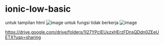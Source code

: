 # ionic-low-basic

untuk tampilan html
![image](https://user-images.githubusercontent.com/34316240/112273991-8c3ef100-8cb0-11eb-85f9-9efdaa1c8975.png)
untuk fungsi tidak berkerja
![image](https://user-images.githubusercontent.com/34316240/112274016-952fc280-8cb0-11eb-833c-142ff3be6a7e.png)

https://drive.google.com/drive/folders/1l27YPcIEUxzxHErzFDnsQDdn0ZEeUETX?usp=sharing
